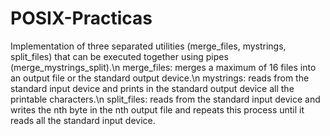 # POSIX-Practicas
Implementation of three separated utilities (merge_files, mystrings, split_files) that can be executed together using pipes (merge_mystrings_split).\n
merge_files: merges a maximum of 16 files into an output file or the standard output device.\n
mystrings: reads from the standard input device and prints in the standard output device all the printable characters.\n
split_files: reads from the standard input device and writes the nth byte in the nth output file and repeats this process until it reads all the standard input device.
